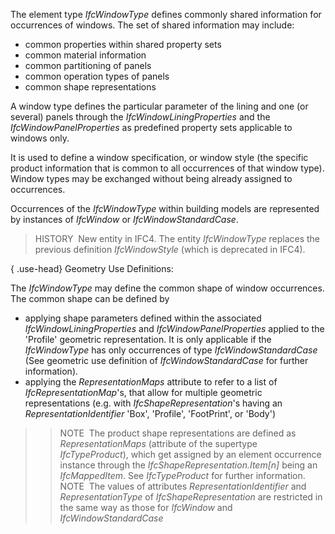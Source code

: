 The element type _IfcWindowType_ defines commonly shared information for occurrences of windows. The set of shared information may include:

* common properties within shared property sets
* common material information
* common partitioning of panels
* common operation types of panels
* common shape representations

A window type defines the particular parameter of the lining and one (or several) panels through the _IfcWindowLiningProperties_ and the _IfcWindowPanelProperties_ as predefined property sets applicable to windows only.

It is used to define a window specification, or window style (the specific product information that is common to all occurrences of that window type). Window types may be exchanged without being already assigned to occurrences.

Occurrences of the _IfcWindowType_ within building models are represented by instances of _IfcWindow_ or _IfcWindowStandardCase_.

> HISTORY&nbsp; New entity in IFC4. The entity _IfcWindowType_ replaces the previous definition _IfcWindowStyle_ (which is deprecated in IFC4).

{ .use-head}
Geometry Use Definitions:

The _IfcWindowType_ may define the common shape of window occurrences. The common shape can be defined by

* applying shape parameters defined within the associated _IfcWindowLiningProperties_ and _IfcWindowPanelProperties_ applied to the 'Profile' geometric representation. It is only applicable if the _IfcWindowType_ has only occurrences of type _IfcWindowStandardCase_ (See geometric use definition of _IfcWindowStandardCase_ for further information).
* applying the _RepresentationMaps_ attribute to refer to a list of _IfcRepresentationMap_'s, that allow for multiple geometric representations (e.g. with _IfcShapeRepresentation_'s having an _RepresentationIdentifier_ 'Box', 'Profile', 'FootPrint', or 'Body') 
>> NOTE&nbsp; The product shape representations are defined as _RepresentationMaps_ (attribute of the supertype _IfcTypeProduct_), which get assigned by an element occurrence instance through the _IfcShapeRepresentation.Item[n]_ being an _IfcMappedItem_. See _IfcTypeProduct_ for further information. 
>> NOTE&nbsp; The values of attributes _RepresentationIdentifier_ and _RepresentationType_ of _IfcShapeRepresentation_ are restricted in the same way as those for _IfcWindow_ and _IfcWindowStandardCase_